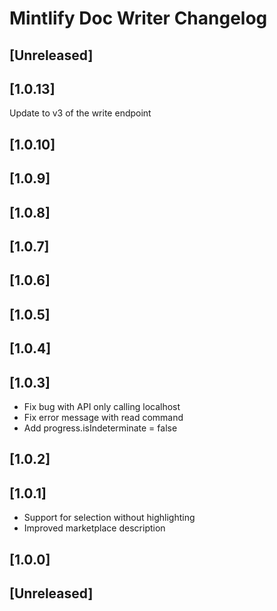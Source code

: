 <!-- Keep a Changelog guide -> https://keepachangelog.com -->

# Mintlify Doc Writer Changelog

## [Unreleased]

## [1.0.13]
Update to v3 of the write endpoint

## [1.0.10]

## [1.0.9]

## [1.0.8]

## [1.0.7]

## [1.0.6]

## [1.0.5]

## [1.0.4]

## [1.0.3]
- Fix bug with API only calling localhost
- Fix error message with read command
- Add progress.isIndeterminate = false

## [1.0.2]

## [1.0.1]
- Support for selection without highlighting
- Improved marketplace description

## [1.0.0]

## [Unreleased]